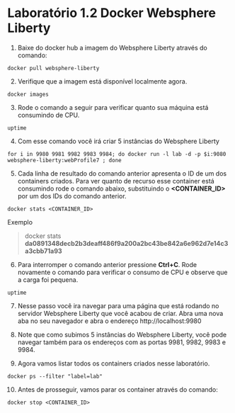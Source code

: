 # Laboratório 1.2 Docker Websphere Liberty

1. Baixe do docker hub a imagem do Websphere Liberty através do comando:
```
docker pull websphere-liberty
```

2. Verifique que a imagem está disponível localmente agora.
```
docker images
```

3. Rode o comando a seguir para verificar quanto sua máquina está consumindo de CPU.
```
uptime
```

4. Com esse comando você irá criar 5 instâncias do Websphere Liberty
```
for i in 9980 9981 9982 9983 9984; do docker run -l lab -d -p $i:9080  websphere-liberty:webProfile7 ; done
```

5. Cada linha de resultado do comando anterior apresenta o ID de um dos containers criados. Para ver quanto de recurso esse container está consumindo rode o comando abaixo, substituindo o **<CONTAINER_ID>** por um dos IDs do comando anterior.
```
docker stats <CONTAINER_ID>
```
Exemplo
> docker stats **da0891348decb2b3deaff486f9a200a2bc43be842a6e962d7e14c3a3cbb71a93** 

6. Para interromper o comando anterior pressione **Ctrl+C**. Rode novamente o comando para verificar o consumo de CPU e observe que a carga foi pequena.
```
uptime
```
7. Nesse passo você ira navegar para uma página que está rodando no servidor Websphere Liberty que você acabou de criar. Abra uma nova aba no seu navegador e abra o endereço http://localhost:9980

8. Note que como subimos 5 instâncias do Websphere Liberty, você pode navegar também para os endereços com as portas 9981, 9982, 9983 e 9984.

9. Agora vamos listar todos os containers criados nesse laboratório.
```
docker ps --filter "label=lab"
```

10. Antes de prosseguir, vamos parar os container através do comando:
```
docker stop <CONTAINER_ID>
```
